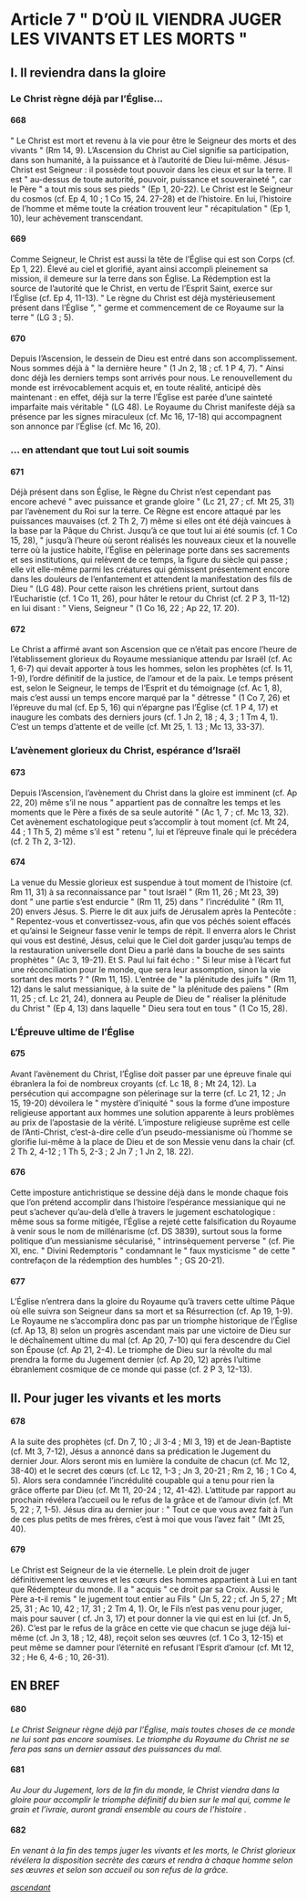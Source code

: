 # Article 7 " D’OÙ IL VIENDRA JUGER LES VIVANTS ET LES MORTS "

## I. Il reviendra dans la gloire

### Le Christ règne déjà par l’Église...

#### 668

" Le Christ est mort et revenu à la vie pour être le Seigneur des morts et des vivants " (Rm 14, 9). L’Ascension du Christ au Ciel signifie sa participation, dans son humanité, à la puissance et à l’autorité de Dieu lui-même. Jésus-Christ est Seigneur : il possède tout pouvoir dans les cieux et sur la terre. Il est " au-dessus de toute autorité, pouvoir, puissance et souveraineté ", car le Père " a tout mis sous ses pieds " (Ep 1, 20-22). Le Christ est le Seigneur du cosmos (cf. Ep 4, 10 ; 1 Co 15, 24. 27-28) et de l’histoire. En lui, l’histoire de l’homme et même toute la création trouvent leur " récapitulation " (Ep 1, 10), leur achèvement transcendant.

#### 669

Comme Seigneur, le Christ est aussi la tête de l’Église qui est son Corps (cf. Ep 1, 22). Élevé au ciel et glorifié, ayant ainsi accompli pleinement sa mission, il demeure sur la terre dans son Église. La Rédemption est la source de l’autorité que le Christ, en vertu de l’Esprit Saint, exerce sur l’Église (cf. Ep 4, 11-13). " Le règne du Christ est déjà mystérieusement présent dans l’Église ", " germe et commencement de ce Royaume sur la terre " (LG 3 ; 5).

#### 670

Depuis l’Ascension, le dessein de Dieu est entré dans son accomplissement. Nous sommes déjà à " la dernière heure " (1 Jn 2, 18 ; cf. 1 P 4, 7). " Ainsi donc déjà les derniers temps sont arrivés pour nous. Le renouvellement du monde est irrévocablement acquis et, en toute réalité, anticipé dès maintenant : en effet, déjà sur la terre l’Église est parée d’une sainteté imparfaite mais véritable " (LG 48). Le Royaume du Christ manifeste déjà sa présence par les signes miraculeux (cf. Mc 16, 17-18) qui accompagnent son annonce par l’Église (cf. Mc 16, 20).

### ... en attendant que tout Lui soit soumis

#### 671

Déjà présent dans son Église, le Règne du Christ n’est cependant pas encore achevé " avec puissance et grande gloire " (Lc 21, 27 ; cf. Mt 25, 31) par l’avènement du Roi sur la terre. Ce Règne est encore attaqué par les puissances mauvaises (cf. 2 Th 2, 7) même si elles ont été déjà vaincues à la base par la Pâque du Christ. Jusqu’à ce que tout lui ai été soumis (cf. 1 Co 15, 28), " jusqu’à l’heure où seront réalisés les nouveaux cieux et la nouvelle terre où la justice habite, l’Église en pèlerinage porte dans ses sacrements et ses institutions, qui relèvent de ce temps, la figure du siècle qui passe ; elle vit elle-même parmi les créatures qui gémissent présentement encore dans les douleurs de l’enfantement et attendent la manifestation des fils de Dieu " (LG 48). Pour cette raison les chrétiens prient, surtout dans l’Eucharistie (cf. 1 Co 11, 26), pour hâter le retour du Christ (cf. 2 P 3, 11-12) en lui disant : " Viens, Seigneur " (1 Co 16, 22 ; Ap 22, 17. 20).

#### 672

Le Christ a affirmé avant son Ascension que ce n’était pas encore l’heure de l’établissement glorieux du Royaume messianique attendu par Israël (cf. Ac 1, 6-7) qui devait apporter à tous les hommes, selon les prophètes (cf. Is 11, 1-9), l’ordre définitif de la justice, de l’amour et de la paix. Le temps présent est, selon le Seigneur, le temps de l’Esprit et du témoignage (cf. Ac 1, 8), mais c’est aussi un temps encore marqué par la " détresse " (1 Co 7, 26) et l’épreuve du mal (cf. Ep 5, 16) qui n’épargne pas l’Église (cf. 1 P 4, 17) et inaugure les combats des derniers jours (cf. 1 Jn 2, 18 ; 4, 3 ; 1 Tm 4, 1). C’est un temps d’attente et de veille (cf. Mt 25, 1. 13 ; Mc 13, 33-37).

### L’avènement glorieux du Christ, espérance d’Israël

#### 673

Depuis l’Ascension, l’avènement du Christ dans la gloire est imminent (cf. Ap 22, 20) même s’il ne nous " appartient pas de connaître les temps et les moments que le Père a fixés de sa seule autorité " (Ac 1, 7 ; cf. Mc 13, 32). Cet avènement eschatologique peut s’accomplir à tout moment (cf. Mt 24, 44 ; 1 Th 5, 2) même s’il est " retenu ", lui et l’épreuve finale qui le précédera (cf. 2 Th 2, 3-12).

#### 674

La venue du Messie glorieux est suspendue à tout moment de l’histoire (cf. Rm 11, 31) à sa reconnaissance par " tout Israël " (Rm 11, 26 ; Mt 23, 39) dont " une partie s’est endurcie " (Rm 11, 25) dans " l’incrédulité " (Rm 11, 20) envers Jésus. S. Pierre le dit aux juifs de Jérusalem après la Pentecôte : " Repentez-vous et convertissez-vous, afin que vos péchés soient effacés et qu’ainsi le Seigneur fasse venir le temps de répit. Il enverra alors le Christ qui vous est destiné, Jésus, celui que le Ciel doit garder jusqu’au temps de la restauration universelle dont Dieu a parlé dans la bouche de ses saints prophètes " (Ac 3, 19-21). Et S. Paul lui fait écho : " Si leur mise à l’écart fut une réconciliation pour le monde, que sera leur assomption, sinon la vie sortant des morts ? " (Rm 11, 15). L’entrée de " la plénitude des juifs " (Rm 11, 12) dans le salut messianique, à la suite de " la plénitude des païens " (Rm 11, 25 ; cf. Lc 21, 24), donnera au Peuple de Dieu de " réaliser la plénitude du Christ " (Ep 4, 13) dans laquelle " Dieu sera tout en tous " (1 Co 15, 28).

### L’Épreuve ultime de l’Église

#### 675

Avant l’avènement du Christ, l’Église doit passer par une épreuve finale qui ébranlera la foi de nombreux croyants (cf. Lc 18, 8 ; Mt 24, 12). La persécution qui accompagne son pèlerinage sur la terre (cf. Lc 21, 12 ; Jn 15, 19-20) dévoilera le " mystère d’iniquité " sous la forme d’une imposture religieuse apportant aux hommes une solution apparente à leurs problèmes au prix de l’apostasie de la vérité. L’imposture religieuse suprême est celle de l’Anti-Christ, c’est-à-dire celle d’un pseudo-messianisme où l’homme se glorifie lui-même à la place de Dieu et de son Messie venu dans la chair (cf. 2 Th 2, 4-12 ; 1 Th 5, 2-3 ; 2 Jn 7 ; 1 Jn 2, 18. 22).

#### 676

Cette imposture antichristique se dessine déjà dans le monde chaque fois que l’on prétend accomplir dans l’histoire l’espérance messianique qui ne peut s’achever qu’au-delà d’elle à travers le jugement eschatologique : même sous sa forme mitigée, l’Église a rejeté cette falsification du Royaume à venir sous le nom de millénarisme (cf. DS 3839), surtout sous la forme politique d’un messianisme sécularisé, " intrinsèquement perverse " (cf. Pie XI, enc. " Divini Redemptoris " condamnant le " faux mysticisme " de cette " contrefaçon de la rédemption des humbles " ; GS 20-21).

#### 677

L’Église n’entrera dans la gloire du Royaume qu’à travers cette ultime Pâque où elle suivra son Seigneur dans sa mort et sa Résurrection (cf. Ap 19, 1-9). Le Royaume ne s’accomplira donc pas par un triomphe historique de l’Église (cf. Ap 13, 8) selon un progrès ascendant mais par une victoire de Dieu sur le déchaînement ultime du mal (cf. Ap 20, 7-10) qui fera descendre du Ciel son Épouse (cf. Ap 21, 2-4). Le triomphe de Dieu sur la révolte du mal prendra la forme du Jugement dernier (cf. Ap 20, 12) après l’ultime ébranlement cosmique de ce monde qui passe (cf. 2 P 3, 12-13).

## II. Pour juger les vivants et les morts

#### 678

A la suite des prophètes (cf. Dn 7, 10 ; Jl 3-4 ; Ml 3, 19) et de Jean-Baptiste (cf. Mt 3, 7-12), Jésus a annoncé dans sa prédication le Jugement du dernier Jour. Alors seront mis en lumière la conduite de chacun (cf. Mc 12, 38-40) et le secret des cœurs (cf. Lc 12, 1-3 ; Jn 3, 20-21 ; Rm 2, 16 ; 1 Co 4, 5). Alors sera condamnée l’incrédulité coupable qui a tenu pour rien la grâce offerte par Dieu (cf. Mt 11, 20-24 ; 12, 41-42). L’attitude par rapport au prochain révélera l’accueil ou le refus de la grâce et de l’amour divin (cf. Mt 5, 22 ; 7, 1-5). Jésus dira au dernier jour : " Tout ce que vous avez fait à l’un de ces plus petits de mes frères, c’est à moi que vous l’avez fait " (Mt 25, 40).

#### 679

Le Christ est Seigneur de la vie éternelle. Le plein droit de juger définitivement les œuvres et les cœurs des hommes appartient à Lui en tant que Rédempteur du monde. Il a " acquis " ce droit par sa Croix. Aussi le Père a-t-il remis " le jugement tout entier au Fils " (Jn 5, 22 ; cf. Jn 5, 27 ; Mt 25, 31 ; Ac 10, 42 ; 17, 31 ; 2 Tm 4, 1). Or, le Fils n’est pas venu pour juger, mais pour sauver ( cf. Jn 3, 17) et pour donner la vie qui est en lui (cf. Jn 5, 26). C’est par le refus de la grâce en cette vie que chacun se juge déjà lui-même (cf. Jn 3, 18 ; 12, 48), reçoit selon ses œuvres (cf. 1 Co 3, 12-15) et peut même se damner pour l’éternité en refusant l’Esprit d’amour (cf. Mt 12, 32 ; He 6, 4-6 ; 10, 26-31).

## EN BREF

#### 680

_Le Christ Seigneur règne déjà par l’Église, mais toutes choses de ce monde ne lui sont pas encore soumises. Le triomphe du Royaume du Christ ne se fera pas sans un dernier assaut des puissances du mal._

#### 681&#x20;

_Au Jour du Jugement, lors de la fin du monde, le Christ viendra dans la gloire pour accomplir le triomphe définitif du bien sur le mal qui, comme le grain et l’ivraie, auront grandi ensemble au cours de l’histoire ._

#### 682

_En venant à la fin des temps juger les vivants et les morts, le Christ glorieux révélera la disposition secrète des cœurs et rendra à chaque homme selon ses œuvres et selon son accueil ou son refus de la grâce._

[_ascendant_](./)
